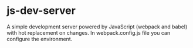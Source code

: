 # js-dev-server
A simple development server powered by JavaScript (webpack and babel) with hot replacement on changes.
In webpack.config.js file you can configure the environment.
